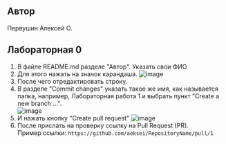 ## Автор
Первушин Алексей О.

## Лабораторная 0
1. В файле README.md разделе "Автор". Указать свои ФИО
1. Для этого нажать на значок карандаша. 
  ![image](https://user-images.githubusercontent.com/14962819/202790074-9f3b8743-b2f8-460d-bea5-00ffda014064.png)
1. После чего отредактировать строку. 
1. В разделе "Commit changes" указать такое же имя, как называется папка, например, Лабораторная работа 1 и выбрать пункт "Create a new branch ...".     
    ![image](https://user-images.githubusercontent.com/14962819/194061021-9db55d14-5b92-42d9-97b8-57827bcf0b7f.png)
1. И нажать кнопку "Create pull request"
    ![image](https://user-images.githubusercontent.com/14962819/194061318-278b9e6e-550b-47bf-893b-229325c7ad5a.png)
1. После прислать на проверку ссылку на Pull Request (PR).  
    Пример ссылки: `https://github.com/aeksei/RepositoryName/pull/1` 
